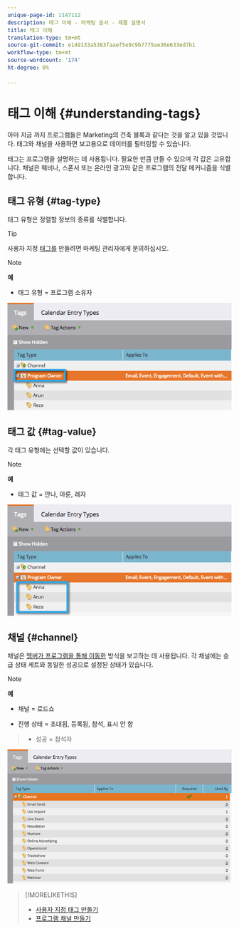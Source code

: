 ```yaml
---
unique-page-id: 1147112
description: 태그 이해 - 마케팅 문서 - 제품 설명서
title: 태그 이해
translation-type: tm+mt
source-git-commit: e149133a5383faaef5e9c9b7775ae36e633ed7b1
workflow-type: tm+mt
source-wordcount: '174'
ht-degree: 0%

---
```



# 태그 이해 {#understanding-tags}

아마 지금 까지 프로그램들은 Marketing의 건축 블록과 같다는 것을 알고 있을 것입니다. 태그와 채널을 사용하면 보고용으로 데이터를 필터링할 수 있습니다.

태그는 프로그램을 설명하는 데 사용됩니다. 필요한 만큼 만들 수 있으며 각 값은 고유합니다. 채널은 웨비나, 스폰서 또는 온라인 광고와 같은 프로그램의 전달 메커니즘을 식별합니다.

## 태그 유형 {#tag-type}

태그 유형은 정렬할 정보의 종류를 식별합니다.

>[!TIP]
>
>사용자 지정 [태그를](http://docs.marketo.com/display/DOCS/Create+Custom+Tags) 만들려면 마케팅 관리자에게 문의하십시오.

>[!NOTE]
>
>**예**
>
>* 태그 유형 = 프로그램 소유자

>



![](assets/image2014-9-17-15-3a12-3a46.png)

## 태그 값 {#tag-value}

각 태그 유형에는 선택할 값이 있습니다.

>[!NOTE]
>
>**예**
>
>* 태그 값 = 안나, 아룬, 레자

>



![](assets/image2014-9-17-15-3a16-3a8.png)

## 채널 {#channel}

채널은 [멤버가 프로그램을 통해 이동한](../../../../product-docs/core-marketo-concepts/programs/creating-programs/understanding-program-membership.md) 방식을 보고하는 데 사용됩니다. 각 채널에는 승급 상태 세트와 동일한 성공으로 설정된 상태가 있습니다.

>[!NOTE]
>
>**예**
>
>* 채널 = 로드쇼
   >
   >
* 진행 상태 = 초대됨, 등록됨, 참석, 표시 안 함
>* 성공 = 참석자

>



![](assets/image2015-2-5-16-3a57-3a59.png)

>[!MORELIKETHIS]
>
>* [사용자 지정 태그 만들기](../../../../product-docs/administration/tags/create-custom-tags.md)
>* [프로그램 채널 만들기](../../../../product-docs/administration/tags/create-a-program-channel.md)

>



